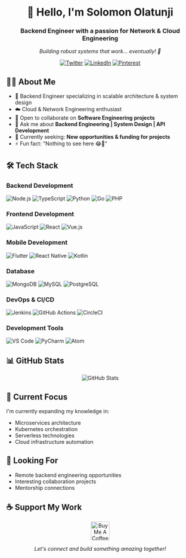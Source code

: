 <h1 align="center">👋 Hello, I'm Solomon Olatunji</h1>
<h3 align="center">Backend Engineer with a passion for Network & Cloud Engineering</h3>

<p align="center">
  <em>Building robust systems that work... eventually! 🚀</em>
</p>

<p align="center">
  <a href="https://twitter.com/eminisolomon"><img src="https://img.shields.io/badge/Twitter-1DA1F2?style=for-the-badge&logo=twitter&logoColor=white" alt="Twitter"/></a>
  <a href="https://www.linkedin.com/in/realsolomon/"><img src="https://img.shields.io/badge/LinkedIn-0077B5?style=for-the-badge&logo=linkedin&logoColor=white" alt="LinkedIn"/></a>
  <a href="https://www.pinterest.co.uk/realsolomon"><img src="https://img.shields.io/badge/Pinterest-E60023?style=for-the-badge&logo=pinterest&logoColor=white" alt="Pinterest"/></a>
</p>

## 👨‍💻 About Me

- 💼 Backend Engineer specializing in scalable architecture & system design
- ☁️ Cloud & Network Engineering enthusiast
- 👯 Open to collaborate on **Software Engineering projects**
- 💬 Ask me about **Backend Engineering | System Design | API Development**
- 🤔 Currently seeking: **New opportunities & funding for projects**
- ⚡ Fun fact: "Nothing to see here 😂🌱"

## 🛠️ Tech Stack

### Backend Development
![Node.js](https://img.shields.io/badge/Node.js-339933?style=for-the-badge&logo=nodedotjs&logoColor=white)
![TypeScript](https://img.shields.io/badge/TypeScript-007ACC?style=for-the-badge&logo=typescript&logoColor=white)
![Python](https://img.shields.io/badge/Python-3776AB?style=for-the-badge&logo=python&logoColor=white)
![Go](https://img.shields.io/badge/Go-00ADD8?style=for-the-badge&logo=go&logoColor=white)
![PHP](https://img.shields.io/badge/PHP-777BB4?style=for-the-badge&logo=php&logoColor=white)

### Frontend Development
![JavaScript](https://img.shields.io/badge/JavaScript-F7DF1E?style=for-the-badge&logo=javascript&logoColor=black)
![React](https://img.shields.io/badge/React-20232A?style=for-the-badge&logo=react&logoColor=61DAFB)
![Vue.js](https://img.shields.io/badge/Vue.js-35495E?style=for-the-badge&logo=vuedotjs&logoColor=4FC08D)

### Mobile Development
![Flutter](https://img.shields.io/badge/Flutter-02569B?style=for-the-badge&logo=flutter&logoColor=white)
![React Native](https://img.shields.io/badge/React_Native-20232A?style=for-the-badge&logo=react&logoColor=61DAFB)
![Kotlin](https://img.shields.io/badge/Kotlin-0095D5?style=for-the-badge&logo=kotlin&logoColor=white)

### Database
![MongoDB](https://img.shields.io/badge/MongoDB-4EA94B?style=for-the-badge&logo=mongodb&logoColor=white)
![MySQL](https://img.shields.io/badge/MySQL-005C84?style=for-the-badge&logo=mysql&logoColor=white)
![PostgreSQL](https://img.shields.io/badge/PostgreSQL-316192?style=for-the-badge&logo=postgresql&logoColor=white)

### DevOps & CI/CD
![Jenkins](https://img.shields.io/badge/Jenkins-D24939?style=for-the-badge&logo=Jenkins&logoColor=white)
![GitHub Actions](https://img.shields.io/badge/GitHub_Actions-2088FF?style=for-the-badge&logo=github-actions&logoColor=white)
![CircleCI](https://img.shields.io/badge/CircleCI-343434?style=for-the-badge&logo=circleci&logoColor=white)

### Development Tools
![VS Code](https://img.shields.io/badge/VS_Code-007ACC?style=for-the-badge&logo=visual-studio-code&logoColor=white)
![PyCharm](https://img.shields.io/badge/PyCharm-000000?style=for-the-badge&logo=pycharm&logoColor=white)
![Atom](https://img.shields.io/badge/Atom-66595C?style=for-the-badge&logo=atom&logoColor=white)

## 📊 GitHub Stats

<p align="center">
  <img src="https://github-readme-stats.vercel.app/api?username=eminisolomon&show_icons=true&theme=radical" alt="GitHub Stats" />
</p>

## 🌱 Current Focus

I'm currently expanding my knowledge in:
- Microservices architecture
- Kubernetes orchestration
- Serverless technologies
- Cloud infrastructure automation

## 💼 Looking For

- Remote backend engineering opportunities
- Interesting collaboration projects
- Mentorship connections

## ☕ Support My Work

<p align="center">
  <a href="https://www.buymeacoffee.com/eminisolomon">
    <img src="https://img.buymeacoffee.com/button-api/?text=Buy me a coffee&emoji=☕&slug=eminisolomon&button_colour=FFDD00&font_colour=000000&font_family=Cookie&outline_colour=000000&coffee_colour=ffffff" alt="Buy Me A Coffee" height="50px">
  </a>
</p>

<p align="center">
  <i>Let's connect and build something amazing together!</i>
</p>
